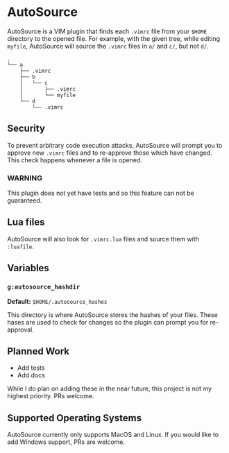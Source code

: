 # AutoSource
AutoSource is a VIM plugin that finds each `.vimrc` file from your `$HOME` directory to the opened file. For example, with the given tree, while editing `myfile`, AutoSource will source the `.vimrc` files in `a/` and `c/`, but not `d/`.
```
.
└── a
    ├── .vimrc
    ├── b
    │   └── c
    │       ├── .vimrc
    │       └── myfile
    └── d
        └── .vimrc
```

## Security
To prevent arbitrary code execution attacks, AutoSource will prompt you to approve new `.vimrc` files and to re-approve those which have changed. This check happens whenever a file is opened.

### WARNING
This plugin does not yet have tests and so this feature can not be guaranteed.

## Lua files
AutoSource will also look for `.vimrc.lua` files and source them with `:luafile`.

## Variables
### `g:autosource_hashdir`
**Default:** `$HOME/.autosource_hashes`

This directory is where AutoSource stores the hashes of your files. These hases are used to check for changes so the plugin can prompt you for re-approval.

## Planned Work
- Add tests
- Add docs

While I do plan on adding these in the near future, this project is not my highest priority. PRs welcome.

## Supported Operating Systems
AutoSource currently only supports MacOS and Linux. If you would like to add Windows support, PRs are welcome.
